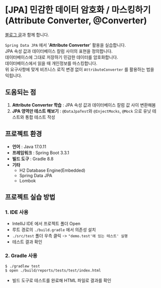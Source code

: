 # [JPA] 민감한 데이터 암호화 / 마스킹하기 (Attribute Converter, @Converter)

[블로그 글](https://itchipmunk.tistory.com/)과 함께 합니다.

`Spring Data JPA` 에서 '**Attribute Converter**' 활용을 실습합니다.  
JPA 속성 값과 데이터베이스 칼럼 사이의 표현을 정의합니다.  
데이터베이스에 그대로 저장하기 민감한 데이터를 암호화합니다.  
데이터베이스에서 읽을 때 개인정보를 마스킹합니다.  
위 요구사항에 맞게 비즈니스 로직 변경 없이 `AttributeConverter` 를 활용하는 법을 익힙니다.

## 도움되는 점

1. **Attribute Converter 학습** : JPA 속성 값과 데이터베이스 칼럼 값 사이 변환해봄
2. **JPA 영역만 테스트 해보기** : `@DataJpaTest`와 `@InjectMocks`, `@Mock` 으로 유닛 테스트와 통합 테스트 작성

## 프로젝트 환경

- **언어** : Java 17.0.11
- **프레임워크** : Spring Boot 3.3.1
- **빌드 도구** : Gradle 8.8
- **기타**
  - H2 Database Engine(Embedded)
  - Spring Data JPA
  - Lombok

## 프로젝트 실습 방법

### 1. IDE 사용

* IntelliJ IDE 에서 프로젝트 폴더 Open
* 루트 경로의 `./build.gradle` 에서 의존성 설치
* `./src/test` 폴더 우측 클릭 -> `"demo.test'에 있는 테스트' 실행`
* 테스트 결과 확인

### 2. Gradle 사용

```bash
$ ./gradlew test
$ open ./build/reports/tests/test/index.html
```

* 빌드 도구로 테스트를 완료해 HTML 파일로 결과를 확인
